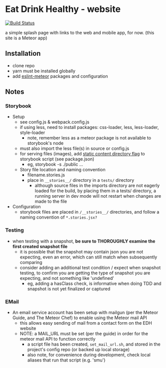 # Eat Drink Healthy - website

[![Build Status](https://semaphoreci.com/api/v1/projects/6ea63609-351c-4fd0-8528-b1d50e5d6ddc/846633/shields_badge.svg)](https://semaphoreci.com/smarsh/edh_website)

a simple splash page with links to the web and mobile app, for now.  (this site is a Meteor app)

## Installation
* clone repo
* yarn must be installed globally
* add [eslint-meteor](https://github.com/eatdrinkhealthy/eslint-meteor) packages and configuration

## Notes
### Storybook
* Setup
    - see config.js & webpack.config.js
    - if using less, need to install packages: css-loader, less, less-loader, style-loader
        + note, remember less as a meteor package is not available to storybook's node
    - must also import the less file(s) in source or config.js
    - for serving files (images), add [static content directory flag](https://getstorybook.io/docs/react-storybook/configurations/serving-static-files) to storybook script (see package.json)
        + eg, storybook -s ./public  ...
    - Story file location and naming convention
        + filename.stories.js
        + place in `__stories__/` directory in a `tests/` directory
            - although source files in the imports directory are not eagerly loaded for the build, by placing them in a tests/ directory, a running server in dev mode will not restart when changes are made to the file
* Configuration
    - storybook files are placed in `/__stories__/` directories, and follow a naming convention of `*.stories.jsx?`

### Testing
* when testing with a snapshot, __be sure to THOROUGHLY examine the first created snapshot file__
    - it is possible that the snapshot may contain json you are not expecting, even an error, which can still match when subsequently comparing
    - consider adding an additional test condition / expect when snapshot testing, to confirm you are getting the type of snapshot you are expecting, and not something like 'undefined'
        + eg, adding a hasClass check, is informative when doing TDD and snapshot is not yet finalized or captured
   
### EMail
* An email service account has been setup with mailgun (per the Meteor Guide, and The Meteor Chef) to enable using the Meteor mail API
    - this allows easy sending of mail from a contact form on the EDH website
    - NOTE: a MAIL_URL must be set (per the guide) in order for the meteor mail API to function correctly
        + a script file has been created, `set_mail_url.sh`, and stored in the project's config repo (or backed up local storage)
        + also note, for convenience during development, check local aliases that run that script (e.g. 'smu')
